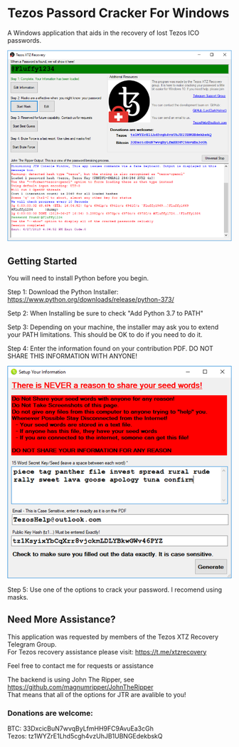 # Tezos Passord Cracker For Windows
A Windows application that aids in the recovery of lost Tezos ICO passwords. 

![Screenshot](./TezosPassordCrackerForWindows/Screenshots/Screenshot-FoundPassword.png)

## Getting Started

You will need to install Python before you begin.

Step 1: Download the Python Installer: https://www.python.org/downloads/release/python-373/

Setp 2: When Installing be sure to check "Add Python 3.7 to PATH"

Setp 3: Depending on your machine, the installer may ask you to extend your PATH limitations. This should be OK to do if you need to do it.

Step 4: Enter the information found on your contribution PDF. DO NOT SHARE THIS INFORMATION WITH ANYONE!

![Enter Your Information](./TezosPassordCrackerForWindows/Screenshots/Screenshot-EnterYourSeedEmailPublicAddress.png)


Step 5: Use one of the options to crack your password. I recomend using masks.
 
## Need More Assistance?

This application was requested by members of the Tezos XTZ Recovery Telegram Group. <br>
For Tezos recovery assistance please visit: https://t.me/xtzrecovery 

Feel free to contact me for requests or assistance

The backend is using John The Ripper, see https://github.com/magnumripper/JohnTheRipper <br>
That means that all of the options for JTR are avalible to you!

### Donations are welcome:
BTC:   33DxcicBuN7wvqByLfmHH9FC9AvuEa3cGh <br>
Tezos: tz1WYZrE1Lhd5cgh4vzUhJB1UBNGEdekbskQ
